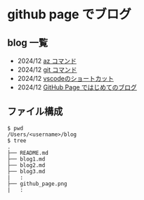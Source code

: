# github page でブログ

## blog 一覧

- 2024/12 [az コマンド](./blog04.md) 
- 2024/12 [git コマンド](./blog03.md) 
- 2024/12 [vscodeのショートカット](./blog02.md) 
- 2024/12 [GitHub Page ではじめてのブログ](./blog01.md) 

## ファイル構成
```
$ pwd
/Users/<username>/blog
$ tree
.
├── README.md
├── blog1.md
├── blog2.md
├── blog3.md
|   :
├── github_page.png
|   :

```
